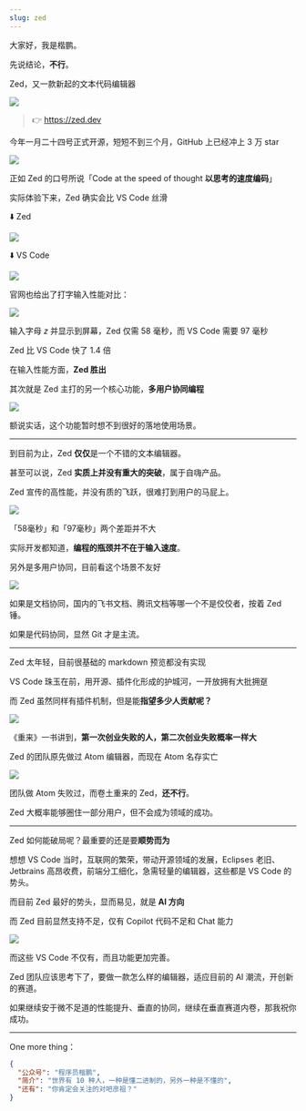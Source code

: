 ```yaml
---
slug: zed
---
```


大家好，我是楷鹏。

先说结论，**不行**。

Zed，又一款新起的文本代码编辑器

![](http://img.wukaipeng.com/2024/05/11-145945-kwRP3O-7a5ca12c8ed94bb39d199acc4ff2e765.png)

> 👉 https://zed.dev

今年一月二十四号正式开源，短短不到三个月，GitHub 上已经冲上 3 万 star

![](http://img.wukaipeng.com/2024/05/11-145945-59Vms8-d22ed923492047229cef9433c8d1902c.png)

正如 Zed 的口号所说「Code at the speed of thought **以思考的速度编码**」

实际体验下来，Zed 确实会比 VS Code 丝滑

⬇️ Zed

![](http://img.wukaipeng.com/2024/05/11-145945-38CbSu-ccdb750a0050401eaa214b24dec24d34.gif)

⬇️ VS Code

![](http://img.wukaipeng.com/2024/05/11-145945-Q779zH-0ad8f4f9d6f6498fbc9280108868383d.gif)

官网也给出了打字输入性能对比：

![](http://img.wukaipeng.com/2024/05/11-145945-BsiIPC-44c40715983f41649dd9716b0da58a2a.png)

输入字母 *z* 并显示到屏幕，Zed 仅需 58 毫秒，而 VS Code 需要 97 毫秒

Zed 比 VS Code 快了 1.4 倍

在输入性能方面，**Zed 胜出**

其次就是 Zed 主打的另一个核心功能，**多用户协同编程**

![](http://img.wukaipeng.com/2024/05/11-145945-QHUkDM-88a9604967354cd0a734e67faf6ab6a3.gif)

额说实话，这个功能暂时想不到很好的落地使用场景。

---

到目前为止，Zed **仅仅**是一个不错的文本编辑器。

甚至可以说，Zed **实质上并没有重大的突破**，属于自嗨产品。

Zed 宣传的高性能，并没有质的飞跃，很难打到用户的马屁上。

![](http://img.wukaipeng.com/2024/05/11-145945-bsdUOP-619bc0847b134e49b16258e3b67b077f.png)


「58毫秒」和「97毫秒」两个差距并不大

实际开发都知道，**编程的瓶颈并不在于输入速度**。

另外是多用户协同，目前看这个场景不友好

![](http://img.wukaipeng.com/2024/05/11-145945-Y7Qt5G-f8140739c59b46c3810e909ecc0259b3.gif)


如果是文档协同，国内的飞书文档、腾讯文档等哪一个不是佼佼者，按着 Zed 锤。

如果是代码协同，显然 Git 才是主流。

---

Zed 太年轻，目前很基础的 markdown 预览都没有实现

VS Code 珠玉在前，用开源、插件化形成的护城河，一开放拥有大批拥趸

而 Zed 虽然同样有插件机制，但是能**指望多少人贡献呢？**

![](http://img.wukaipeng.com/2024/05/11-145945-rnuMm7-985738d95568472a994ddcd32199c101.png)


《重来》一书讲到，**第一次创业失败的人，第二次创业失败概率一样大**

Zed 的团队原先做过 Atom 编辑器，而现在 Atom 名存实亡

![](http://img.wukaipeng.com/2024/05/11-145945-APxr8r-ed69b1e3b82344eda91a2c1ed3411dcc.png)

团队做 Atom 失败过，而卷土重来的 Zed，**还不行**。

Zed 大概率能够圈住一部分用户，但不会成为领域的成功。

---

Zed 如何能破局呢？最重要的还是要**顺势而为**

想想 VS Code 当时，互联网的繁荣，带动开源领域的发展，Eclipses 老旧、Jetbrains 高昂收费，前端分工细化，急需轻量的编辑器，这些都是 VS Code 的势头。

而目前 Zed 最好的势头，显而易见，就是 **AI 方向**

而 Zed 目前显然支持不足，仅有 Copilot 代码不足和 Chat 能力

![](http://img.wukaipeng.com/2024/05/11-145945-wS88cP-f70ae1454c564ef6a06864f835cdc720.gif)

而这些 VS Code 不仅有，而且功能更加完善。

Zed 团队应该思考下了，要做一款怎么样的编辑器，适应目前的 AI 潮流，开创新的赛道。

如果继续安于微不足道的性能提升、垂直的协同，继续在垂直赛道内卷，那我祝你成功。




---

One more thing：

```json
{
  "公众号": "程序员楷鹏",
  "简介": "世界有 10 种人，一种是懂二进制的，另外一种是不懂的",
  "还有": "你肯定会关注的对吧彦祖？"
}
```